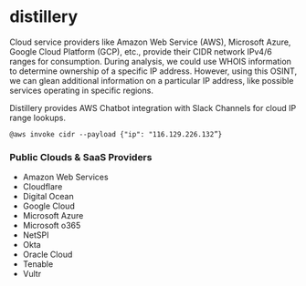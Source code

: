 # distillery

Cloud service providers like Amazon Web Service (AWS), Microsoft Azure, Google Cloud Platform (GCP), etc., provide their CIDR network IPv4/6 ranges for consumption. During analysis, we could use WHOIS information to determine ownership of a specific IP address. However, using this OSINT, we can glean additional information on a particular IP address, like possible services operating in specific regions.

Distillery provides AWS Chatbot integration with Slack Channels for cloud IP range lookups.

```
@aws invoke cidr --payload {"ip": "116.129.226.132”}
```

### Public Clouds & SaaS Providers

- Amazon Web Services
- Cloudflare
- Digital Ocean
- Google Cloud
- Microsoft Azure
- Microsoft o365
- NetSPI
- Okta
- Oracle Cloud
- Tenable
- Vultr
